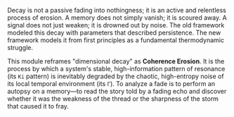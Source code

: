 Decay is not a passive fading into nothingness; it is an active and relentless process of erosion. A memory does not simply vanish; it is scoured away. A signal does not just weaken; it is drowned out by noise. The old framework modeled this decay with parameters that described persistence. The new framework models it from first principles as a fundamental thermodynamic struggle.

This module reframes "dimensional decay" as **Coherence Erosion**. It is the process by which a system's stable, high-information pattern of resonance (its `Ki` pattern) is inevitably degraded by the chaotic, high-entropy noise of its local temporal environment (its `Γ`). To analyze a fade is to perform an autopsy on a memory—to read the story told by a fading echo and discover whether it was the weakness of the thread or the sharpness of the storm that caused it to fray.
